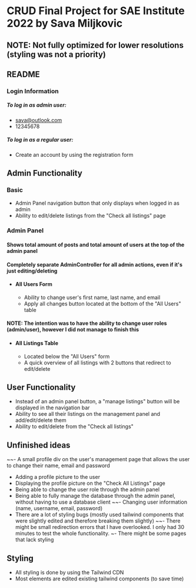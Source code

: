 # CRUD Final Project for SAE Institute 2022 by Sava Miljkovic

## NOTE: Not fully optimized for lower resolutions (styling was not a priority)

## README

### Login Information
##### To log in as admin user:
- sava@outlook.com
- 12345678

##### To log in as a regular user:
- Create an account by using the registration form

## Admin Functionality
### Basic
- Admin Panel navigation button that only displays when logged in as admin
- Ability to edit/delete listings from the "Check all listings" page

### Admin Panel
#### Shows total amount of posts and total amount of users at the top of the admin panel
#### Completely separate AdminController for all admin actions, even if it's just editing/deleting

- #### All Users Form
  - Ability to change user's first name, last name, and email
  - Apply all changes button located at the bottom of the "All Users" table
#### NOTE: The intention was to have the ability to change user roles (admin/user), however I did not manage to finish this
 
- #### All Listings Table
  - Located below the "All Users" form
  - A quick overview of all listings with 2 buttons that redirect to edit/delete

## User Functionality
- Instead of an admin panel button, a "manage listings" button will be displayed in the navigation bar
- Ability to see all their listings on the management panel and add/edit/delete them
- Ability to edit/delete from the "Check all listings" 

## Unfinished ideas
~~- A small profile div on the user's management page that allows the user to change their name, email and password
- Adding a profile picture to the user
- Displaying the profile picture on the "Check All Listings" page
- Being able to change the user role through the admin panel
- Being able to fully manage the database through the admin panel, without having to use a database client
~~- Changing user information (name, username, email, password)
- There are a lot of styling bugs (mostly used tailwind components that were slightly edited and therefore breaking them slightly)
~~- There might be small redirection errors that I have overlooked. I only had 30 minutes to test the whole functionality.
~- There might be some pages that lack styling

## Styling
- All styling is done by using the Tailwind CDN
- Most elements are edited existing tailwind components (to save time)
